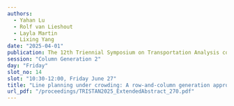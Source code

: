 ```yaml
---
authors:
  - Yahan Lu
  - Rolf van Lieshout
  - Layla Martin
  - Lixing Yang
date: "2025-04-01"
publication: The 12th Triennial Symposium on Transportation Analysis conference
session: "Column Generation 2"
day: "Friday"
slot_no: 14
slot: "10:30-12:00, Friday June 27"
title: "Line planning under crowding: A row-and-column generation approach"
url_pdf: "/proceedings/TRISTAN2025_ExtendedAbstract_270.pdf"
---
```

